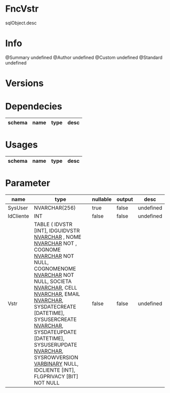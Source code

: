 # FncVstr
sqlObject.desc

# Info 
@Summary undefined
@Author undefined
@Custom undefined
@Standard undefined
# Versions 
# Dependecies 

| schema      | name      | type       | desc          |
| ------ | -------- | -------- | ------ |
# Usages 

| schema      | name      | type       | desc          |
| ------ | -------- | -------- | ------ |
# Parameter

| name      | type      | nullable      | output       | desc          |
| ------ | -------- | -------- | -------- | ------ |
| SysUser | NVARCHAR(256) | true | false | undefined |
| IdCliente | INT | false | false | undefined |
| Vstr | TABLE ( IDVSTR [INT], IDGUIDVSTR [NVARCHAR](256) , NOME [NVARCHAR](100) NOT , COGNOME [NVARCHAR](100) NOT NULL, COGNOMENOME [NVARCHAR](100) NOT NULL, SOCIETA [NVARCHAR](100), CELL [NVARCHAR](50), EMAIL [NVARCHAR](256), SYSDATECREATE [DATETIME], SYSUSERCREATE [NVARCHAR](256), SYSDATEUPDATE [DATETIME], SYSUSERUPDATE [NVARCHAR](256), SYSROWVERSION [VARBINARY](8) NULL, IDCLIENTE [INT], FLGPRIVACY [BIT] NOT NULL | false | false | undefined |
